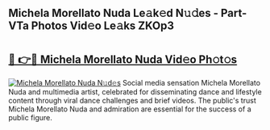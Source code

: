 ## Michela Morellato Nuda Le𝚊k𝚎d N𝚞𝚍es - Part-VTa Photos Vid𝚎o Le𝚊ks ZKOp3

# <h2><a href="http://fbfsjej.evod.top/?m=Michela+Morellato+Nuda">🔗 👉🔴 Michela Morellato Nuda Vid𝚎o Ph𝚘t𝚘s</a></h2>

[![Michela Morellato Nuda N𝚞d𝚎s](https://i.imgur.com/8V9OHl7.gif)](http://fbfsjej.evod.top/?m=Michela+Morellato+Nuda)
Social media sensation Michela Morellato Nuda and multimedia artist, celebrated for disseminating dance and lifestyle content through viral dance challenges and brief videos. The public's trust Michela Morellato Nuda and admiration are essential for the success of a public figure. 
